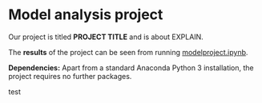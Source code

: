 # Model analysis project

Our project is titled **PROJECT TITLE** and is about EXPLAIN.

The **results** of the project can be seen from running [modelproject.ipynb](modelproject.ipynb).

**Dependencies:** Apart from a standard Anaconda Python 3 installation, the project requires no further packages.


test
